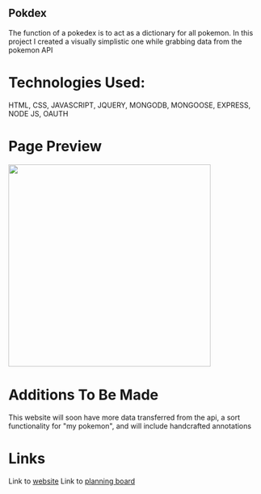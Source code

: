 ## Pokdex

The function of a pokedex is to act as a dictionary for all pokemon.
In this project I created a visually simplistic one while grabbing data from the pokemon API

# Technologies Used:

HTML, CSS, JAVASCRIPT, JQUERY, MONGODB, MONGOOSE, EXPRESS, NODE JS, OAUTH

# Page Preview

<img src="https://i.imgur.com/OEberQ0.png" width="400">

# Additions To Be Made

This website will soon have more data transferred from the api, a sort functionality for "my pokemon", and will include handcrafted annotations

# Links

Link to <a href="https://pokedex-hunter.herokuapp.com/">website</a>
Link to <a href="https://trello.com/b/MYeDOr4W/sei-project-2">planning board</a>